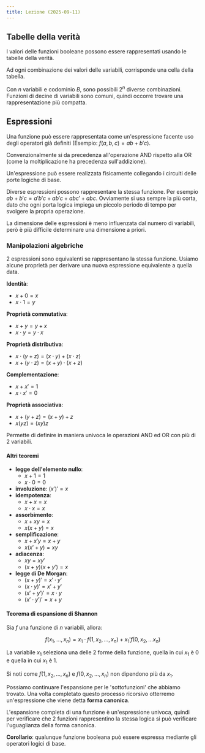 ```yaml
---
title: Lezione (2025-09-11)
---
```


## Tabelle della verità

I valori delle funzioni booleane possono essere rappresentati usando le tabelle
della verità.

Ad ogni combinazione dei valori delle variabili, corrisponde una cella della
tabella.

Con $n$ variabili e codominio $B$, sono possibili $2^n$ diverse combinazioni.
Funzioni di decine di variabili sono comuni, quindi occorre trovare una
rappresentazione più compatta.

## Espressioni

Una funzione può essere rappresentata come un'espressione facente uso degli
operatori già definiti (Esempio: $f(a, b, c) = ab + b'c$).

Convenzionalmente si da precedenza all'operazione AND rispetto alla OR (come la
moltiplicazione ha precedenza sull'addizione).

Un'espressione può essere realizzata fisicamente collegando i circuiti delle
porte logiche di base.

Diverse espressioni possono rappresentare la stessa funzione. Per esempio
$ab + b'c = a'b'c + ab'c + abc' + abc$. Ovviamente si usa sempre la più corta,
dato che ogni porta logica impiega un piccolo periodo di tempo per svolgere la
propria operazione.

La dimensione delle espressioni è meno influenzata dal numero di variabili, però
è più difficile determinare una dimensione a priori.

### Manipolazioni algebriche

2 espressioni sono equivalenti se rappresentano la stessa funzione. Usiamo
alcune proprietà per derivare una nuova espressione equivalente a quella data.

**Identità**:

- $x + 0 = x$
- $x \cdot 1 = y$

**Proprietà commutativa**:

- $x + y = y + x$
- $x \cdot y = y \cdot x$

**Proprietà distributiva**:

- $x \cdot (y + z) = (x \cdot y) + (x \cdot z)$
- $x + (y \cdot z) = (x + y) \cdot (x + z)$

**Complementazione**:

- $x + x' = 1$
- $x \cdot x' = 0$

**Proprietà associativa**:

- $x + (y + z) = (x + y) + z$
- $x (y z) = (x y) z$

Permette di definire in maniera univoca le operazioni AND ed OR con più di 2
variabili.

#### Altri teoremi

- **legge dell'elemento nullo**:
  - $x + 1 = 1$
  - $x \cdot 0 = 0$
- **involuzione**: $(x')' = x$
- **idempotenza**:
  - $x + x = x$
  - $x \cdot x = x$
- **assorbimento**:
  - $x + xy = x$
  - $x (x + y) = x$
- **semplificazione**:
  - $x + x'y = x + y$
  - $x (x' + y) = xy$
- **adiacenza**:
  - $xy = xy'$
  - $(x + y) (x + y') = x$
- **legge di De Morgan**:
  - $(x + y)' = x' \cdot y'$
  - $(x \cdot y)' = x' + y'$
  - $(x' + y')' = x \cdot y$
  - $(x' \cdot y')' = x + y$

#### Teorema di espansione di Shannon

Sia $f$ una funzione di $n$ variabili, allora:

$$
f(x_1, \ldots, x_n) = x_1 \cdot f(1, x_2, \ldots, x_n) + x_1' f(0, x_2, \ldots x_n)
$$

La variabile $x_1$ seleziona una delle 2 forme della funzione, quella in cui
$x_1$ è $0$ e quella in cui $x_1$ è $1$.

Si noti come $f(1, x_2, \ldots, x_n)$ e $f(0, x_2, \ldots, x_n)$ non dipendono
più da $x_1$.

Possiamo continuare l'espansione per le 'sottofunzioni' che abbiamo trovato. Una
volta completato questo processo ricorsivo otterremo un'espressione che viene
detta **forma canonica**.

L'espansione completa di una funzione è un'espressione univoca, quindi per
verificare che 2 funzioni rappresentino la stessa logica si può verificare
l'uguaglianza della forma canonica.

**Corollario**: qualunque funzione booleana può essere espressa mediante gli
operatori logici di base.
